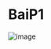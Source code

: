 # BaiP1
![image](https://user-images.githubusercontent.com/93301239/163411395-74ea3c64-8f23-4064-9c3f-f9b5a92a4392.png)
